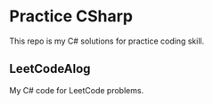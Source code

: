# Practice CSharp

This repo is my C# solutions for practice coding skill.

## LeetCodeAlog

My C# code for LeetCode problems.
